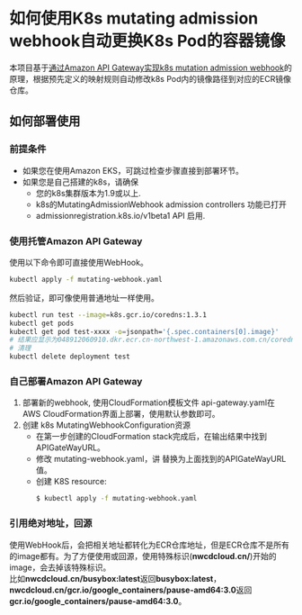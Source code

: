 # 如何使用K8s mutating admission webhook自动更换K8s Pod的容器镜像

本项目基于[通过Amazon API Gateway实现k8s mutation admission webhook](https://github.com/aws-samples/amazon-api-gateway-mutating-webhook-for-k8)的原理，根据预先定义的映射规则自动修改k8s Pod内的镜像路径到对应的ECR镜像仓库。

## 如何部署使用
### 前提条件
- 如果您在使用Amazon EKS，可跳过检查步骤直接到部署环节。
- 如果您是自己搭建的k8s，请确保
    - 您的k8s集群版本为1.9或以上.
    - k8s的MutatingAdmissionWebhook admission controllers 功能已打开
    - admissionregistration.k8s.io/v1beta1 API 启用.


### 使用托管Amazon API Gateway
使用以下命令即可直接使用WebHook。
```bash
kubectl apply -f mutating-webhook.yaml
```
然后验证，即可像使用普通地址一样使用。
```bash
kubectl run test --image=k8s.gcr.io/coredns:1.3.1
kubectl get pods
kubectl get pod test-xxxx -o=jsonpath='{.spec.containers[0].image}'
# 结果应显示为048912060910.dkr.ecr.cn-northwest-1.amazonaws.com.cn/coredns:1.3.1
# 清理
kubectl delete deployment test
```

### 自己部署Amazon API Gateway
1. 部署新的webhook, 使用CloudFormation模板文件 api-gateway.yaml在AWS CloudFormation界面上部署，使用默认参数即可。
2. 创建 k8s MutatingWebhookConfiguration资源
    - 在第一步创建的CloudFormation stack完成后，在输出结果中找到 APIGateWayURL。
    - 修改 mutating-webhook.yaml，讲 <WEB-HOOK-URL> 替换为上面找到的APIGateWayURL值。
    - 创建 K8S resource:
        ```bash
        $ kubectl apply -f mutating-webhook.yaml
        ```

### 引用绝对地址，回源
使用WebHook后，会把相关地址都转化为ECR仓库地址，但是ECR仓库不是所有的image都有。为了方便使用或回源，使用特殊标识(**nwcdcloud.cn/**)开始的image，会去掉该特殊标识。  
比如**nwcdcloud.cn/busybox:latest**返回**busybox:latest**，**nwcdcloud.cn/gcr.io/google_containers/pause-amd64:3.0**返回**gcr.io/google_containers/pause-amd64:3.0**。